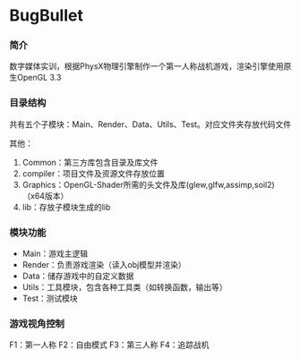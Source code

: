 # BugBullet
### 简介

数字媒体实训，根据PhysX物理引擎制作一个第一人称战机游戏，渲染引擎使用原生OpenGL 3.3

### 目录结构

共有五个子模块：Main、Render、Data、Utils、Test。对应文件夹存放代码文件

其他：

1. Common：第三方库包含目录及库文件
2. compiler：项目文件及资源文件存放位置
3. Graphics：OpenGL-Shader所需的头文件及库(glew,glfw,assimp,soil2)（x64版本）
4. lib：存放子模块生成的lib

### 模块功能

- Main：游戏主逻辑
- Render：负责游戏渲染（读入obj模型并渲染）
- Data：储存游戏中的自定义数据
- Utils：工具模块，包含各种工具类（如转换函数，输出等）
- Test：测试模块

### 游戏视角控制

F1：第一人称     F2：自由模式     F3：第三人称     F4：追踪战机
